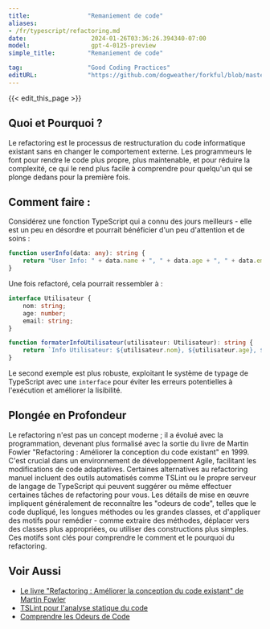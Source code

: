 ```yaml
---
title:                "Remaniement de code"
aliases:
- /fr/typescript/refactoring.md
date:                  2024-01-26T03:36:26.394340-07:00
model:                 gpt-4-0125-preview
simple_title:         "Remaniement de code"

tag:                  "Good Coding Practices"
editURL:              "https://github.com/dogweather/forkful/blob/master/content/fr/typescript/refactoring.md"
---
```


{{< edit_this_page >}}

## Quoi et Pourquoi ?
Le refactoring est le processus de restructuration du code informatique existant sans en changer le comportement externe. Les programmeurs le font pour rendre le code plus propre, plus maintenable, et pour réduire la complexité, ce qui le rend plus facile à comprendre pour quelqu'un qui se plonge dedans pour la première fois.

## Comment faire :
Considérez une fonction TypeScript qui a connu des jours meilleurs - elle est un peu en désordre et pourrait bénéficier d'un peu d'attention et de soins :

```typescript
function userInfo(data: any): string {
    return "User Info: " + data.name + ", " + data.age + ", " + data.email + ";" ;
}
```
Une fois refactoré, cela pourrait ressembler à :

```typescript
interface Utilisateur {
    nom: string;
    age: number;
    email: string;
}

function formaterInfoUtilisateur(utilisateur: Utilisateur): string {
    return `Info Utilisateur: ${utilisateur.nom}, ${utilisateur.age}, ${utilisateur.email};`;
}
```

Le second exemple est plus robuste, exploitant le système de typage de TypeScript avec une `interface` pour éviter les erreurs potentielles à l'exécution et améliorer la lisibilité.

## Plongée en Profondeur
Le refactoring n'est pas un concept moderne ; il a évolué avec la programmation, devenant plus formalisé avec la sortie du livre de Martin Fowler "Refactoring : Améliorer la conception du code existant" en 1999. C'est crucial dans un environnement de développement Agile, facilitant les modifications de code adaptatives. Certaines alternatives au refactoring manuel incluent des outils automatisés comme TSLint ou le propre serveur de langage de TypeScript qui peuvent suggérer ou même effectuer certaines tâches de refactoring pour vous. Les détails de mise en œuvre impliquent généralement de reconnaître les "odeurs de code", telles que le code dupliqué, les longues méthodes ou les grandes classes, et d'appliquer des motifs pour remédier - comme extraire des méthodes, déplacer vers des classes plus appropriées, ou utiliser des constructions plus simples. Ces motifs sont clés pour comprendre le comment et le pourquoi du refactoring.

## Voir Aussi
- [Le livre "Refactoring : Améliorer la conception du code existant" de Martin Fowler](https://martinfowler.com/books/refactoring.html)
- [TSLint pour l'analyse statique du code](https://palantir.github.io/tslint/)
- [Comprendre les Odeurs de Code](https://refactoring.guru/refactoring/smells)
